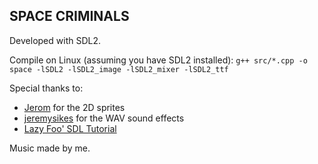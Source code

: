 ## SPACE CRIMINALS

Developed with SDL2.

Compile on Linux (assuming you have SDL2 installed):
```g++ src/*.cpp -o space -lSDL2 -lSDL2_image -lSDL2_mixer -lSDL2_ttf```

Special thanks to:
* [Jerom](https://opengameart.org/users/jerom) for the 2D sprites
* [jeremysikes](https://freesound.org/people/jeremysykes) for the WAV sound effects
* [Lazy Foo' SDL Tutorial](https://lazyfoo.net/tutorials/SDL/)

Music made by me.
